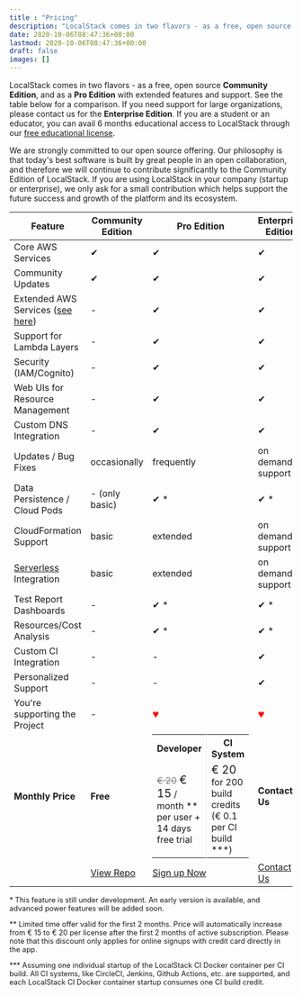 ```yaml
---
title : "Pricing"
description: "LocalStack comes in two flavors - as a free, open source Community Edition, and as a Pro Edition with extended features and support."
date: 2020-10-06T08:47:36+00:00
lastmod: 2020-10-06T08:47:36+00:00
draft: false
images: []
---
```


LocalStack comes in two flavors - as a free, open source **Community Edition**, and as a **Pro Edition** with extended features and support. See the table below for a comparison. If you need support for large organizations, please contact us for the **Enterprise Edition**. If you are a student or an educator, you can avail 6 months educational access to LocalStack through our [free educational license](/educational-license/).

We are strongly committed to our open source offering. Our philosophy is that today's best software is built by great people in an open collaboration, and therefore we will continue to contribute significantly to the Community Edition of LocalStack. If you are using LocalStack in your company (startup or enterprise), we only ask for a small contribution which helps support the future success and growth of the platform and its ecosystem.

<table role="table" class="table pricing-table">
  <thead>
    <tr>
      <th class="left" style="width: 30%">Feature</th>
      <th style="width: 20%">Community Edition</th>
      <th style="width: 30%">Pro Edition</th>
      <th style="width: 20%">Enterprise Edition</th>
    </tr>
  </thead>
  <tbody>
    <tr>
      <td class="left">Core AWS Services</td>
      <td>&#x2714;</td>
      <td>&#x2714;</td>
      <td>&#x2714;</td>
    </tr>
    <tr>
      <td class="left">Community Updates</td>
      <td>&#x2714;</td>
      <td>&#x2714;</td>
      <td>&#x2714;</td>
    </tr>
    <tr>
      <td class="left">Extended AWS Services (<a href="/features/#pro">see here</a>)</td>
      <td>-</td>
      <td>&#x2714;</td>
      <td>&#x2714;</td>
    </tr>
    <tr>
      <td class="left">Support for Lambda Layers</td>
      <td>-</td>
      <td>&#x2714;</td>
      <td>&#x2714;</td>
    </tr>
    <tr>
      <td class="left">Security (IAM/Cognito)</td>
      <td>-</td>
      <td>&#x2714;</td>
      <td>&#x2714;</td>
    </tr>
    <tr>
      <td class="left">Web UIs for Resource Management</td>
      <td>-</td>
      <td>&#x2714;</td>
      <td>&#x2714;</td>
    </tr>
    <tr>
      <td class="left">Custom DNS Integration</td>
      <td>-</td>
      <td>&#x2714;</td>
      <td>&#x2714;</td>
    </tr>
    <tr>
      <td class="left">Updates / Bug Fixes</td>
      <td>occasionally</td>
      <td>frequently</td>
      <td>on demand support</td>
    </tr>
    <tr>
      <td class="left">Data Persistence / Cloud Pods</td>
      <td>- (only basic)</td>
      <td>&#x2714; &#42;</td>
      <td>&#x2714; &#42;</td>
    </tr>
    <tr>
      <td class="left">CloudFormation Support</td>
      <td>basic</td>
      <td>extended</td>
      <td>on demand support</td>
    </tr>
    <tr>
      <td class="left"><a href="https://serverless.com/">Serverless</a> Integration</td>
      <td>basic</td>
      <td>extended</td>
      <td>on demand support</td>
    </tr>
    <tr>
      <td class="left">Test Report Dashboards</td>
      <td>-</td>
      <td>&#x2714; &#42;</td>
      <td>&#x2714; &#42;</td>
    </tr>
    <tr>
      <td class="left">Resources/Cost Analysis</td>
      <td>-</td>
      <td>&#x2714; &#42;</td>
      <td>&#x2714; &#42;</td>
    </tr>
    <tr>
      <td class="left">Custom CI Integration</td>
      <td>-</td>
      <td>-</td>
      <td>&#x2714;</td>
    </tr>
    <tr>
      <td class="left">Personalized Support</td>
      <td>-</td>
      <td>-</td>
      <td>&#x2714;</td>
    </tr>
    <tr>
      <td class="left">You're supporting the Project</td>
      <td>-</td>
      <td><span style="color:#ff0000; font-size: 20px; font-family: 'arial unicode MS', Arial">&hearts;</span></td>
      <td><span style="color:#ff0000; font-size: 20px; font-family: 'arial unicode MS', Arial">&hearts;</span></td>
    </tr>
    <tr style="font-weight: bold;">
      <td class="left">Monthly Price</td>
      <td>Free</td>
      <td>
        <table style="margin: 0px; border-width: 0px;">
          <tr><th style="border-right: 1px solid #E9ECEF">Developer</th><th>CI System</th></tr>
          <tr class="no-border-bottom">
            <td style="border-right: 1px solid #E9ECEF; border-bottom-width: 0px">
              <span style="text-decoration: line-through; color: grey">&euro; 20</span>
              <span style="font-size: 20px">&euro; 15</span> / month &#42;&#42;
              <br/>per user + 14 days free trial
            </td><td style="border-bottom-width: 0px">
              <span style="font-size: 20px">&euro; 20</span> for 200 build credits
              (&euro; 0.1 per CI build &#42;&#42;&#42;)
            </td>
          </tr>
        </table>
      </td>
      <td>Contact Us</td>
    </tr>
    <tr>
      <td></td>
      <td>
        <a class="btn btn-primary" href="https://github.com/localstack/localstack"
          onClick="_gaq.push(['_trackEvent', 'localstack', 'download'])">View Repo</a>
      </td>
      <td>
        <a class="btn btn-primary" href="https://app.localstack.cloud"
          onClick="_gaq.push(['_trackEvent', 'localstack', 'signup'])">Sign up Now</a>
      </td>
      <td>
        <a class="btn btn-primary" href="mailto:info@localstack.cloud">Contact Us</a>
      </td>
    </tr>
  </tbody>
</table>

<p style="font-size: 0.8rem">
  &#42; This feature is still under development. An early version is available, and advanced power features will be added soon. </p>

<p style="font-size: 0.8rem">
  &#42;&#42; Limited time offer valid for the first 2 months. Price will automatically increase from &euro; 15 to &euro; 20 per license after the first 2 months of active subscription. Please note that this discount only applies for online signups with credit card directly in the app.
</p>

<p style="font-size: 0.8rem">
  &#42;&#42;&#42; Assuming one individual startup of the LocalStack CI Docker container per CI build. All CI systems, like CircleCI, Jenkins, Github Actions, etc. are supported, and each LocalStack CI Docker container startup consumes one CI build credit.

</p>
</div>
